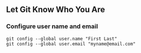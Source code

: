 
## Let Git Know Who You Are

### Configure user name and email 
`git config --global user.name "First Last"`  
`git config --global user.email "myname@email.com"`  

